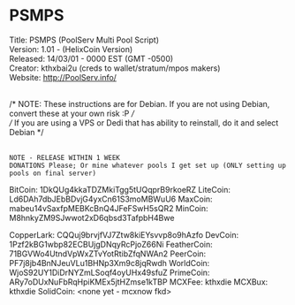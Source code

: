PSMPS
=====
Title: 		PSMPS (PoolServ Multi Pool Script)<br />
Version:	1.01 - (HelixCoin Version)<br />
Released:	14/03/01 - 0000 EST (GMT -0500)<br />
Creator:	kthxbai2u (creds to wallet/stratum/mpos makers)<br />
Website:	http://PoolServ.info/<br /><br />



/* NOTE: These instructions are for Debian. If you are not using Debian, convert these at your own risk :P */<br />
/* If you are using a VPS or Dedi that has ability to reinstall, do it and select Debian        */<br /><br />


    NOTE - RELEASE WITHIN 1 WEEK    
    DONATIONS Please; Or mine whatever pools I get set up (ONLY setting up pools on final server)   
    


BitCoin:	1DkQUg4kkaTDZMkiTgg5tUQqprB9rkoeRZ
LiteCoin:	Ld6DAh7dbJEbBDvjG4yxCn61S3moMBWuU6
MaxCoin:	mabeu14vSaxfpMEBKcBnQ4JFeFSwH5sQR2
MinCoin:	M8hnkyZM9SJwwot2xD6qbsd3TafpbH4Bwe

CopperLark:	CQQuj9brvjfVJ7Ztw8kiEYsvvp8o9hAzfo
DevCoin:	1Pzf2kBG1wbp82ECBUjgDNqyRcPjoZ66Ni
FeatherCoin:	71BGVWo4UtndVpWxZTvYotRtibZfqNWAn2
PeerCoin:	PF7j8jb4BnNJeuVLu1BHNp3Xm9c8jqRwdh
WorldCoin:	WjoS92UY1DiDrNYZmLSoqf4oyUHx49sfuZ
PrimeCoin:	ARy7oDUxNuFbRqHpiKMEx5jtHZmse1kTBP
MCXFee:		kthxdie
MCXBux:		kthxdie
SolidCoin:	<none yet - mcxnow fkd>
